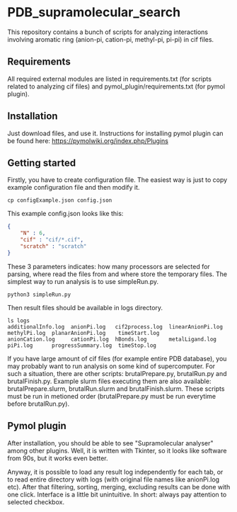 # PDB_supramolecular_search

This repository contains a bunch of scripts for analyzing interactions involving aromatic ring (anion-pi, cation-pi, methyl-pi, pi-pi) in cif files. 

## Requirements
All required external modules are listed in requirements.txt (for scripts related to analyzing cif files) and pymol_plugin/requirements.txt (for pymol plugin).

## Installation
Just download files, and use it. Instructions for installing pymol plugin can be found here: https://pymolwiki.org/index.php/Plugins

## Getting started
Firstly, you have to create configuration file. The easiest way is just to copy example configuration file and then modify it.

```
cp configExample.json config.json
```

This example config.json looks like this:
```json
{
	"N" : 6,
	"cif" : "cif/*.cif",
	"scratch" : "scratch"
}
```
These 3 parameters indicates: how many processors are selected for parsing, where read the files from and where store the temporary files.
The simplest way to run analysis is to use simpleRun.py.
```
python3 simpleRun.py
```
Then result files should be available in logs directory.
```
ls logs
additionalInfo.log  anionPi.log   cif2process.log  linearAnionPi.log  methylPi.log  planarAnionPi.log    timeStart.log
anionCation.log     cationPi.log  hBonds.log       metalLigand.log    piPi.log      progressSummary.log  timeStop.log
```
If you have large amount of cif files (for example entire PDB database), you may probably want to run analysis on some kind
of supercomputer. For such a situation, there are other scripts: brutalPrepare.py, brutalRun.py and brutalFinish.py. Example slurm files 
executing them are also available: brutalPrepare.slurm, brutalRun.slurm and brutalFinish.slurm. These scripts must be run in metioned order (brutalPrepare.py must be run
everytime before brutalRun.py).

## Pymol plugin
After installation, you should be able to see "Supramolecular analyser" among other plugins. Well, it is written with Tkinter, so it looks like software from 
90s, but it works even better.

Anyway, it is possible to load any result log independently for each tab, or to read entire directory with logs (with original file names like anionPi.log etc).
After that filtering, sorting, merging, excluding results can be done with one click. Interface is a little bit unintuitive. In short: always pay attention to selected checkbox.
